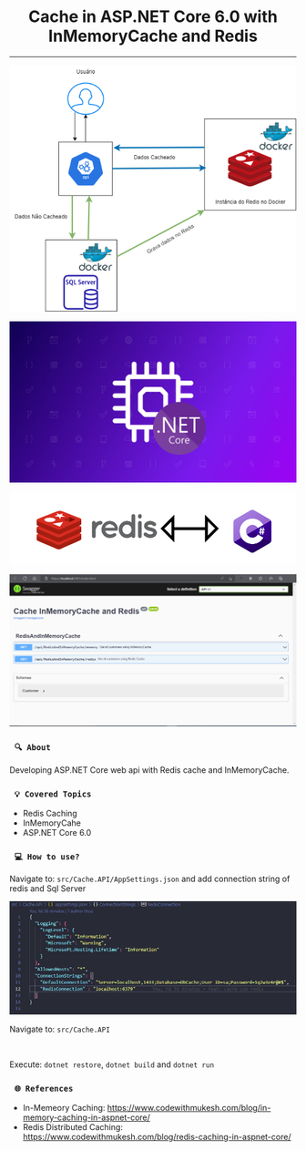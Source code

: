 <h1 align="center"><strong>Cache in ASP.NET Core 6.0 with InMemoryCache and Redis</strong></h1>

<hr/>

<p align="center">
    <img src="/img/architecture.png" alt="Architecture" title="Architecture">
</p> 

<p align="center">
    <img src="/img/cache-memoria-asp-net.png" alt="Cache in Memory" title="Memory">
</p> 

<p align="center">
    <img src="/img/redis.png" alt="Redis" title="Redis">
</p> 

<p align="center">
    <img src="/img/swagger-cache.png" alt="Swagger of API" title="Swagger">
</p> 


### ` 🔍 About`

<p align="justify">Developing ASP.NET Core web api with Redis cache and InMemoryCache.</p>

### ` 💡 Covered Topics`

* Redis Caching 
* InMemoryCahe
* ASP.NET Core 6.0

### ` 💻 How to use?`
Navigate to: `src/Cache.API/AppSettings.json` and add connection string of redis and Sql Server

<p align="center">
    <img src="/img/connection-string.png" alt="Connection Dbs" title="Connection Dbs">
</p> 

Navigate to: `src/Cache.API` 

<br />

Execute: `dotnet restore`, `dotnet build` and `dotnet run`

### ` 🌐 References`

* In-Memeory Caching: https://www.codewithmukesh.com/blog/in-memory-caching-in-aspnet-core/
* Redis Distributed Caching: https://www.codewithmukesh.com/blog/redis-caching-in-aspnet-core/
